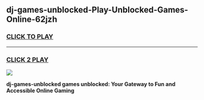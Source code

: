 
## dj-games-unblocked-Play-Unblocked-Games-Online-62jzh
<h3>
<a href="https://premium76.site?title=dj-games-unblocked&ref=25A">CLICK TO PLAY</a></h3>
<hr>

<h3>
<a href="https://premium76.site?title=dj-games-unblocked&ref=25A">CLICK 2 PLAY</a>
  
</h3>

<a href="https://premium76.site?title=dj-games-unblocked&ref=25A"><img src="https://clearcache.store/games.png"></a>


**dj-games-unblocked games unblocked: Your Gateway to Fun and Accessible Online Gaming**
